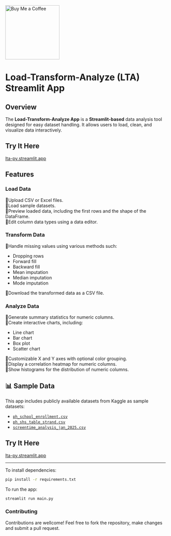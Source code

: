 <a href="https://coff.ee/jncel">
  <img src="https://cdn.buymeacoffee.com/buttons/v2/default-yellow.png" width="170" height="" alt="Buy Me a Coffee">
</a>

# **Load-Transform-Analyze (LTA) Streamlit App**

## **Overview**

The **Load-Transform-Analyze App** is a **Streamlit-based** data analysis tool designed for easy dataset handling. It allows users to load, clean, and visualize data interactively.

## Try It Here

[lta-py.streamlit.app](https://lta-py.streamlit.app/)

## **Features**

### **Load Data**

🔸Upload CSV or Excel files.  
 🔸Load sample datasets.  
 🔸Preview loaded data, including the first rows and the shape of the DataFrame.  
 🔸Edit column data types using a data editor.

### **Transform Data**

🔸Handle missing values using various methods such:

- Dropping rows
- Forward fill
- Backward fill
- Mean imputation
- Median imputation
- Mode imputation

🔸Download the transformed data as a CSV file.

### **Analyze Data**

🔸Generate summary statistics for numeric columns.  
 🔸Create interactive charts, including:

- Line chart
- Bar chart
- Box plot
- Scatter chart

🔸Customizable X and Y axes with optional color grouping.  
 🔸Display a correlation heatmap for numeric columns.  
 🔸Show histograms for the distribution of numeric columns.

## **📊 Sample Data**

This app includes publicly available datasets from Kaggle as sample datasets:

- [`ph_school_enrollment.csv`](https://www.kaggle.com/datasets/raiblaze/philippines-school-enrollment-data)
- [`ph_shs_table_strand.csv`](https://www.kaggle.com/datasets/raiblaze/philippines-school-enrollment-data)
- [`screentime_analysis_jan_2025.csv`](https://www.kaggle.com/datasets/flaviamonique/screetime-analysis-jan2025)

## Try It Here

[lta-py.streamlit.app](https://lta-py.streamlit.app/)

---

To install dependencies:

```bash
pip install -r requirements.txt
```

To run the app:

```bash
streamlit run main.py
```

### Contributing

Contributions are wellcome! Feel free to fork the repository, make changes and submit a pull request.
